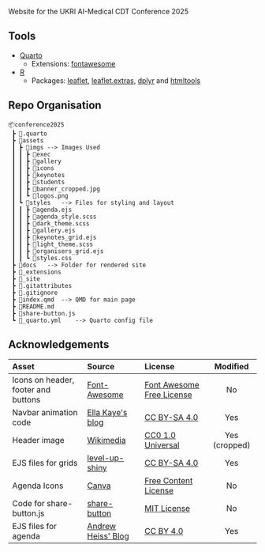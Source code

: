 Website for the UKRI AI-Medical CDT Conference 2025

## Tools

- [Quarto](https://quarto.org/)
    - Extensions: [fontawesome](https://github.com/quarto-ext/fontawesome)
- [R](https://www.r-project.org/)
    - Packages: [leaflet](https://cran.r-project.org/web/packages/leaflet/index.html), [leaflet.extras](https://cran.r-project.org/web/packages/leaflet.extras/index.html), [dplyr](https://cran.r-project.org/web/packages/dplyr/index.html) and [htmltools](https://cran.r-project.org/web/packages/htmltools/index.html)

## Repo Organisation

```
📦conference2025
 ┣ 📂.quarto
 ┣ 📂assets
 ┃ ┣ 📂imgs --> Images Used
 ┃ ┃ ┣ 📂exec
 ┃ ┃ ┣ 📂gallery
 ┃ ┃ ┣ 📂icons
 ┃ ┃ ┣ 📂keynotes
 ┃ ┃ ┣ 📂students
 ┃ ┃ ┣ 📜banner_cropped.jpg
 ┃ ┃ ┗ 📜logos.png
 ┃ ┗ 📂styles   --> Files for styling and layout
 ┃ ┃ ┣ 📜agenda.ejs
 ┃ ┃ ┣ 📜agenda_style.scss
 ┃ ┃ ┣ 📜dark_theme.scss
 ┃ ┃ ┣ 📜gallery.ejs
 ┃ ┃ ┣ 📜keynotes_grid.ejs
 ┃ ┃ ┣ 📜light_theme.scss
 ┃ ┃ ┣ 📜organisers_grid.ejs
 ┃ ┃ ┗ 📜styles.css
 ┣ 📂docs   --> Folder for rendered site
 ┣ 📂_extensions
 ┣ 📂_site
 ┣ 📜.gitattributes
 ┣ 📜.gitignore
 ┣ 📜index.qmd  --> QMD for main page
 ┣ 📜README.md
 ┣ 📜share-button.js
 ┗ 📜_quarto.yml    --> Quarto config file
```

## Acknowledgements

| Asset  | Source  | License  | Modified  |
|:-|:-|:-|:-:|
| Icons on header, footer and buttons  |  [Font-Awesome](https://github.com/FortAwesome/Font-Awesome) | [Font Awesome Free License](https://fontawesome.com/license/free)  | No  |
| Navbar animation code  | [Ella Kaye's blog](https://github.com/EllaKaye/ellakaye.co.uk)  | [CC BY-SA 4.0](https://creativecommons.org/licenses/by-sa/4.0/)  | Yes  |
| Header image  | [Wikimedia](https://commons.m.wikimedia.org/wiki/File:Histopathology_of_ulcer_in_acute_cholecystitis.jpg)  | [CC0 1.0 Universal](https://creativecommons.org/publicdomain/zero/1.0/deed.en)  | Yes (cropped)  |
| EJS files for grids  | [level-up-shiny](https://github.com/posit-conf-2024/level-up-shiny)  | [CC BY-SA 4.0](https://creativecommons.org/licenses/by-sa/4.0/)  | Yes  |
| Agenda Icons  | [Canva](https://www.canva.com/)  | [Free Content License](https://www.canva.com/policies/content-license-agreement/)  | No  |
| Code for share-button.js  |  [share-button](https://github.com/daviddarnes/share-button) | [MIT License](https://github.com/daviddarnes/share-button?tab=MIT-1-ov-file#readme)  | No  |
| EJS files for agenda  |  [Andrew Heiss' Blog](https://github.com/andrewheiss/ath-quarto) | [CC BY 4.0](https://creativecommons.org/licenses/by/4.0/)  | Yes  |